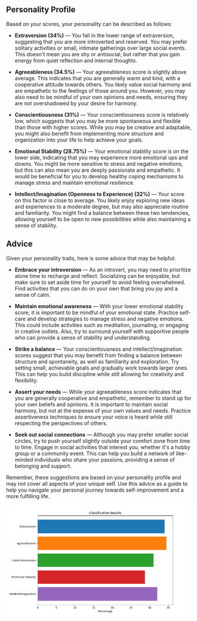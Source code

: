 ## Personality Profile

Based on your scores, your personality can be described as follows:

- **Extraversion (34%)** — You fall in the lower range of extraversion, suggesting that you are more introverted and reserved. You may prefer solitary activities or small, intimate gatherings over large social events. This doesn't mean you are shy or antisocial, but rather that you gain energy from quiet reflection and internal thoughts. 

- **Agreeableness (34.5%)** — Your agreeableness score is slightly above average. This indicates that you are generally warm and kind, with a cooperative attitude towards others. You likely value social harmony and are empathetic to the feelings of those around you. However, you may also need to be mindful of your own opinions and needs, ensuring they are not overshadowed by your desire for harmony. 

- **Conscientiousness (31%)** — Your conscientiousness score is relatively low, which suggests that you may be more spontaneous and flexible than those with higher scores. While you may be creative and adaptable, you might also benefit from implementing more structure and organization into your life to help achieve your goals. 

- **Emotional Stability (28.75%)** — Your emotional stability score is on the lower side, indicating that you may experience more emotional ups and downs. You might be more sensitive to stress and negative emotions, but this can also mean you are deeply passionate and empathetic. It would be beneficial for you to develop healthy coping mechanisms to manage stress and maintain emotional resilience. 

- **Intellect/Imagination (Openness to Experience) (32%)** — Your score on this factor is close to average. You likely enjoy exploring new ideas and experiences to a moderate degree, but may also appreciate routine and familiarity. You might find a balance between these two tendencies, allowing yourself to be open to new possibilities while also maintaining a sense of stability. 

## Advice

Given your personality traits, here is some advice that may be helpful:

- **Embrace your introversion** — As an introvert, you may need to prioritize alone time to recharge and reflect. Socializing can be enjoyable, but make sure to set aside time for yourself to avoid feeling overwhelmed. Find activities that you can do on your own that bring you joy and a sense of calm. 

- **Maintain emotional awareness** — With your lower emotional stability score, it is important to be mindful of your emotional state. Practice self-care and develop strategies to manage stress and negative emotions. This could include activities such as meditation, journaling, or engaging in creative outlets. Also, try to surround yourself with supportive people who can provide a sense of stability and understanding. 

- **Strike a balance** — Your conscientiousness and intellect/imagination scores suggest that you may benefit from finding a balance between structure and spontaneity, as well as familiarity and exploration. Try setting small, achievable goals and gradually work towards larger ones. This can help you build discipline while still allowing for creativity and flexibility. 

- **Assert your needs** — While your agreeableness score indicates that you are generally cooperative and empathetic, remember to stand up for your own beliefs and opinions. It is important to maintain social harmony, but not at the expense of your own values and needs. Practice assertiveness techniques to ensure your voice is heard while still respecting the perspectives of others. 

- **Seek out social connections** — Although you may prefer smaller social circles, try to push yourself slightly outside your comfort zone from time to time. Engage in social activities that interest you, whether it's a hobby group or a community event. This can help you build a network of like-minded individuals who share your passions, providing a sense of belonging and support. 

Remember, these suggestions are based on your personality profile and may not cover all aspects of your unique self. Use this advice as a guide to help you navigate your personal journey towards self-improvement and a more fulfilling life.
 
![alt text](imgs/img0.png)